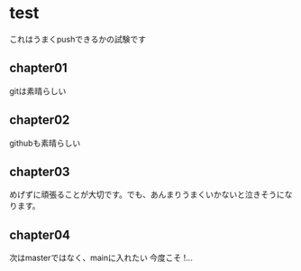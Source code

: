 <!-- readme.md -->

# test 
これはうまくpushできるかの試験です
## chapter01 
gitは素晴らしい
## chapter02 
githubも素晴らしい
## chapter03
めげずに頑張ることが大切です。でも、あんまりうまくいかないと泣きそうになります。
## chapter04
次はmasterではなく、mainに入れたい
今度こそ !...

